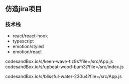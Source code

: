 ## 仿造jira项目
### 技术栈

- react/react-hook
- typescript
- emotion/styled
- emotion/react

codesandBox.io/s/keen-wave-tlz9s?file=/src/App.js
codesandBox.io/s/upbeat-wood-bum3j?file=/src/index.js
<!-- useState传入函数的意义是，惰性初始化state，用useState保存函数，不能直接传入函数 -->
codesandBox.io/s/blissful-water-230u4?file=/src/App.js